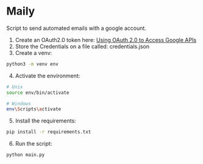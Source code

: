 # Maily
Script to send automated emails with a google account.

1. Create an OAuth2.0 token here: [Using OAuth 2.0 to Access Google APIs](https://developers.google.com/identity/protocols/oauth2)
2. Store the Credentials on a file called: credentials.json
3. Create a venv:
```bash
python3 -m venv env
```
4. Activate the environment:
```bash
# Unix
source env/bin/activate

# Windows
env\Scripts\activate
```
5. Install the requirements:
```bash
pip install -r requirements.txt
```
6. Run the script:
```bash
python main.py
```